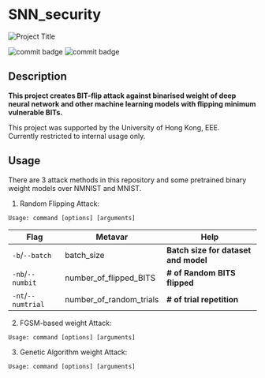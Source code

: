 # SNN_security

![Project Title](https://github.com/u3556440/SNN_security/assets/56315946/3c2a2b9f-9b6c-47cb-9f93-bdf6cd5ce16b)

![commit badge](https://img.shields.io/badge/private-8A2BE2)
![commit badge](https://img.shields.io/badge/Binary-Neural%20Network-blue)


## Description

**This project creates BIT-flip attack against binarised weight of deep neural network and other machine learning models with flipping minimum vulnerable BITs.** 


This project was supported by the University of Hong Kong, EEE. \
Currently restricted to internal usage only.

## Usage

There are 3 attack methods in this repository and some pretrained binary weight models over NMNIST and MNIST.

1. Random Flipping Attack:

```
Usage: command [options] [arguments]
```

Flag | Metavar | Help
--- | --- | ---
`-b`/`--batch` | batch_size | **Batch size for dataset and model**
`-nb`/`--numbit` | number_of_flipped_BITS | **# of Random BITS flipped**
`-nt`/`--numtrial` | number_of_random_trials | **# of trial repetition**


2. FGSM-based weight Attack:

```
Usage: command [options] [arguments]
```

3. Genetic Algorithm weight Attack:

```
Usage: command [options] [arguments]
```




